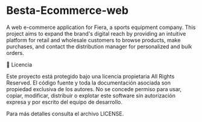 # Besta-Ecommerce-web
A web e-commerce application for Fiera, a sports equipment company. This project aims to expand the brand's digital reach by providing an intuitive platform for retail and wholesale customers to browse products, make purchases, and contact the distribution manager for personalized and bulk orders.

📜 Licencia

Este proyecto está protegido bajo una licencia propietaria All Rights Reserved.
El código fuente y toda la documentación asociada son propiedad exclusiva de los autores.
No se concede permiso para usar, copiar, modificar, distribuir o explotar este software sin autorización expresa y por escrito del equipo de desarrollo.

Para más detalles consulta el archivo LICENSE.
